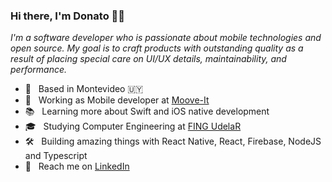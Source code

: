 ### Hi there, I'm Donato 👋🏻

*I'm a software developer who is passionate about mobile technologies and open source. My goal is to craft products with outstanding quality as a result of placing special care on UI/UX details, maintainability, and performance.*

- 📍 &nbsp; Based in Montevideo 🇺🇾 
- 💼 &nbsp; Working as Mobile developer at [Moove-It](https://moove-it.com/)
- 📚 &nbsp; Learning more about Swift and iOS native development
- 🎓 &nbsp; Studying Computer Engineering at [FING UdelaR](https://www.fing.edu.uy/)
- 🛠 &nbsp; Building amazing things with React Native, React, Firebase, NodeJS and Typescript
- 🔗 &nbsp; Reach me on <a href="https://www.linkedin.com/in/donatoaguirre24/">LinkedIn</a>
